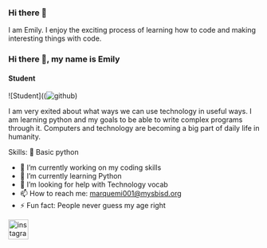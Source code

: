 ### Hi there 👋
I am Emily. I enjoy the exciting process of learning how to code and making interesting things with code. 
### Hi there 👋, my name is Emily
#### Student
![Student]((![github](blob:chrome-untrusted://media-app/6bec021a-f75c-44b8-9538-60cb2f5c6dd3))

I am very exited about what ways we can use technology in useful ways. I am learning python and my goals to be able to write complex programs through it. Computers and technology are becoming a big part of daily life in humanity.

Skills: 🐍 Basic python

- 🔭 I’m currently working on my coding skills 
- 🌱 I’m currently learning Python 
- 🤔 I’m looking for help with Technology vocab 
- 📫 How to reach me: marquemi001@mysbisd.org 
- ⚡ Fun fact: People never guess my age right 


[<img src='https://cdn.jsdelivr.net/npm/simple-icons@3.0.1/icons/instagram.svg' alt='instagram' height='40'>](https://www.instagram.com/em_rtc/)  


